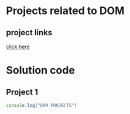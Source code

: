 # Projects related to DOM

## project links

[click here](https://stackblitz.com/edit/dom-project-chaiaurcode?file=index.html)

# Solution code
## Project 1

```javascript
console.log("DOM PROJECTS")

```